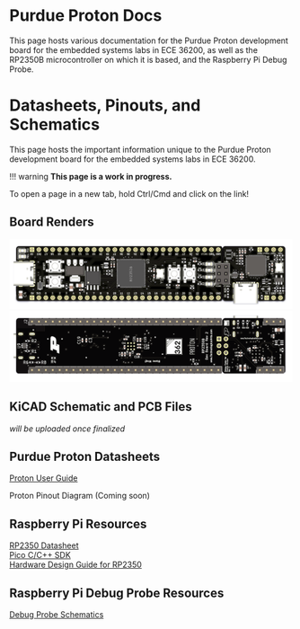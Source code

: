 # Purdue Proton Docs

This page hosts various documentation for the Purdue Proton development board for the embedded systems labs in ECE 36200, as well as the RP2350B microcontroller on which it is based, and the Raspberry Pi Debug Probe.

# Datasheets, Pinouts, and Schematics

This page hosts the important information unique to the Purdue Proton development board for the embedded systems labs in ECE 36200.  

!!! warning
    **This page is a work in progress.**

To open a page in a new tab, hold Ctrl/Cmd and click on the link!

## Board Renders

![front board](assets/front.png)
![back board](assets/back.png)

## KiCAD Schematic and PCB Files

*will be uploaded once finalized*

## Purdue Proton Datasheets

<!-- Proton User Guide (Coming soon)   -->
[Proton User Guide](assets/Proton%20User%20Guide.pdf)    
<!-- [Proton Pinout Diagram (WIP)]()   -->  
Proton Pinout Diagram (Coming soon)  
  
## Raspberry Pi Resources
[RP2350 Datasheet](https://datasheets.raspberrypi.com/rp2350/rp2350-datasheet.pdf)  
[Pico C/C++ SDK](https://datasheets.raspberrypi.com/pico/raspberry-pi-pico-c-sdk.pdf)  
[Hardware Design Guide for RP2350](https://datasheets.raspberrypi.com/rp2350/hardware-design-with-rp2350.pdf)  

## Raspberry Pi Debug Probe Resources
[Debug Probe Schematics](https://datasheets.raspberrypi.com/debug/raspberry-pi-debug-probe-schematics.pdf)  